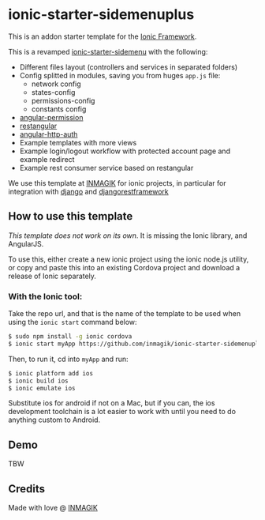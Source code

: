 # ionic-starter-sidemenuplus

This is an addon starter template for the [Ionic Framework](http://ionicframework.com/).

This is a revamped [ionic-starter-sidemenu](https://github.com/driftyco/ionic-starter-sidemenu) with the following:

* Different files layout (controllers and services in separated folders)
* Config splitted in modules, saving you from huges `app.js` file:
    * network config
    * states-config
    * permissions-config 
    * constants config
* [angular-permission](https://github.com/Narzerus/angular-permission)
* [restangular](https://github.com/mgonto/restangular)
* [angular-http-auth](https://github.com/witoldsz/angular-http-auth)
* Example templates with more views
* Example login/logout workflow with protected account page and example redirect
* Example rest consumer service based on restangular

We use this template at [INMAGIK](http://www.inmagik.com) for ionic projects, in particular
for integration with [django](https://github.com/django/django) and [djangorestframework](https://github.com/tomchristie/django-rest-framework)

## How to use this template

*This template does not work on its own*. It is missing the Ionic library, and AngularJS.

To use this, either create a new ionic project using the ionic node.js utility, or copy and paste this into an existing Cordova project and download a release of Ionic separately.

### With the Ionic tool:

Take the repo url, and that is the name of the template to be used when using the `ionic start` command below:

```bash
$ sudo npm install -g ionic cordova
$ ionic start myApp https://github.com/inmagik/ionic-starter-sidemenuplus.git
```

Then, to run it, cd into `myApp` and run:

```bash
$ ionic platform add ios
$ ionic build ios
$ ionic emulate ios
```

Substitute ios for android if not on a Mac, but if you can, the ios development toolchain is a lot easier to work with until you need to do anything custom to Android.

## Demo
TBW

## Credits

Made with love @ [INMAGIK](http://www.inmagik.com)




